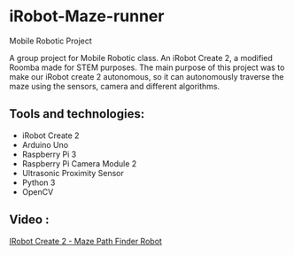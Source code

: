 
# iRobot-Maze-runner
Mobile Robotic Project

A group project for Mobile Robotic class. An iRobot Create 2, a modified Roomba made for STEM purposes.
The main purpose of this project was to make our iRobot create 2 autonomous, so it can autonomously traverse the maze using the sensors, camera and different algorithms. 


## Tools and technologies:

- iRobot Create 2 
- Arduino Uno
- Raspberry Pi 3
- Raspberry Pi Camera Module 2
- Ultrasonic Proximity Sensor
- Python 3
- OpenCV

## Video :

[IRobot Create 2 - Maze Path Finder Robot](https://www.youtube.com/edit?video_id=ZUs1LlN4cr0)
